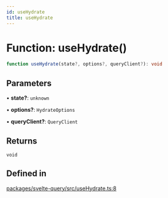 ```yaml
---
id: useHydrate
title: useHydrate
---
```


# Function: useHydrate()

```ts
function useHydrate(state?, options?, queryClient?): void
```

## Parameters

• **state?**: `unknown`

• **options?**: `HydrateOptions`

• **queryClient?**: `QueryClient`

## Returns

`void`

## Defined in

[packages/svelte-query/src/useHydrate.ts:8](https://github.com/TanStack/query/blob/13817e953743537ffb9aab4da174583055be4d81/packages/svelte-query/src/useHydrate.ts#L8)
